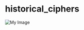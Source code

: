 # historical_ciphers

![My Image](https://github.com/MrkFrcsl98/LFSR/blob/main/23r432r32r243243242.jpg?raw=true)
